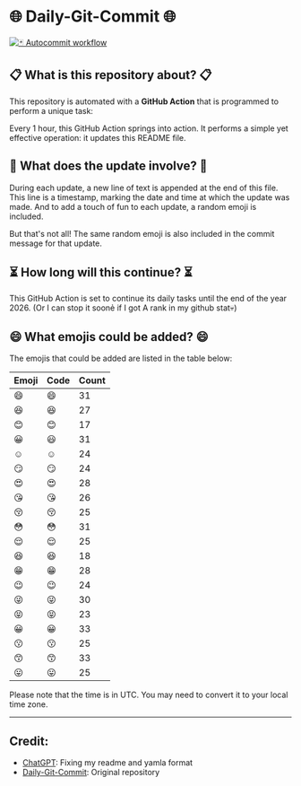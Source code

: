 # 🌐 Daily-Git-Commit 🌐

[![🃏 Autocommit workflow](https://github.com/kleqing/git-auto-commit/actions/workflows/main.yaml/badge.svg?event=check_run)](https://github.com/kleqing/git-auto-commit/actions/workflows/main.yaml)

## 📋 What is this repository about? 📋

This repository is automated with a **GitHub Action** that is programmed to perform a unique task:

Every 1 hour, this GitHub Action springs into action. It performs a simple yet effective operation: it updates this README file.

## 🔄 What does the update involve? 🔄

During each update, a new line of text is appended at the end of this file. This line is a timestamp, marking the date and time at which the update was made. And to add a touch of fun to each update, a random emoji is included.

But that's not all! The same random emoji is also included in the commit message for that update.

## ⏳ How long will this continue? ⏳

This GitHub Action is set to continue its daily tasks until the end of the year 2026. (Or I can stop it soonẻ if I got A rank in my github stat💀)

## 😄 What emojis could be added? 😄

The emojis that could be added are listed in the table below:

| Emoji | Code | Count |
| --- | --- | --- |
| 😄 | :smile: | 31 |
| 😆 | :laughing: | 27 |
| 😊 | :blush: | 17 |
| 😀 | :smiley: | 31 |
| ☺️ | :relaxed: | 24 |
| 😏 | :smirk: | 24 |
| 😍 | :heart_eyes: | 28 |
| 😘 | :kissing_heart: | 26 |
| 😚 | :kissing_closed_eyes: | 25 |
| 😳 | :flushed: | 31 |
| 😌 | :relieved: | 25 |
| 😆 | :satisfied: | 18 |
| 😁 | :grin: | 28 |
| 😉 | :wink: | 24 |
| 😜 | :stuck_out_tongue_winking_eye: | 30 |
| 😝 | :stuck_out_tongue_closed_eyes: | 23 |
| 😀 | :grinning: | 33 |
| 😗 | :kissing: | 25 |
| 😙 | :kissing_smiling_eyes: | 33 |
| 😛 | :stuck_out_tongue: | 25 |

Please note that the time is in UTC. You may need to convert it to your local time zone.

---

## Credit:

- [ChatGPT](chatgpt.com): Fixing my readme and yamla format
- [Daily-Git-Commit](https://github.com/diegomarty/daily-git-commit): Original repository

